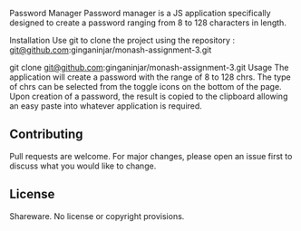 Password Manager
Password manager is a JS application specifically designed to create a password ranging from 8 to 128 characters in length.

Installation
Use git to clone the project using the repository : git@github.com:ginganinjar/monash-assignment-3.git

git clone git@github.com:ginganinjar/monash-assignment-3.git
Usage
The application will create a password with the range of 8 to 128 chrs. The type of chrs can be selected from the toggle icons on the bottom of the page. Upon creation of a password, the result is copied to the clipboard allowing an easy paste into whatever application is required.


## Contributing
Pull requests are welcome. For major changes, please open an issue first to discuss what you would like to change.

## License
Shareware. No license or copyright provisions.